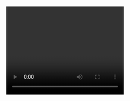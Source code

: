 <video width="320" height="240" controls>Demo

  <source src="./assets/bamazon_customer.mov" type="video/mov">

</video>
